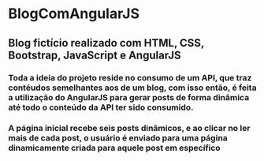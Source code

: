 # BlogComAngularJS

## Blog fictício realizado com HTML, CSS, Bootstrap, JavaScript e AngularJS
### Toda a ideia do projeto reside no consumo de um API, que traz contéudos semelhantes aos de um blog, com isso então, é feita a utilização do AngularJS para gerar posts de forma dinâmica até todo o conteúdo da API ter sido consumido.
### A página inicial recebe seis posts dinâmicos, e ao clicar no ler mais de cada post, o usuário é enviado para uma página dinamicamente criada para aquele post em específico
